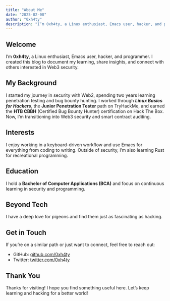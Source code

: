 ```yaml
---
title: "About Me"
date: "2025-02-08"
author: "0xh4ty"
description: "I’m 0xh4ty, a Linux enthusiast, Emacs user, hacker, and programmer."
---
```


## Welcome

I’m **0xh4ty**, a Linux enthusiast, Emacs user, hacker, and programmer. I created this blog to document my learning, share insights, and connect with others interested in Web3 security.

## My Background

I started my journey in security with Web2, spending two years learning penetration testing and bug bounty hunting. I worked through ***Linux Basics for Hackers***, the **Junior Penetration Tester** path on TryHackMe, and earned the **HTB CBBH** (Certified Bug Bounty Hunter) certification on Hack The Box. Now, I’m transitioning into Web3 security and smart contract auditing.

## Interests

I enjoy working in a keyboard-driven workflow and use Emacs for everything from coding to writing. Outside of security, I’m also learning Rust for recreational programming.

## Education

I hold a **Bachelor of Computer Applications (BCA)** and focus on continuous learning in security and programming.

## Beyond Tech

I have a deep love for pigeons and find them just as fascinating as hacking.

## Get in Touch

If you’re on a similar path or just want to connect, feel free to reach out:

- GitHub: [github.com/0xh4ty](https://github.com/0xh4ty)
- Twitter: [twitter.com/0xh4ty](https://twitter.com/0xh4ty)

## Thank You

Thanks for visiting! I hope you find something useful here. Let’s keep learning and hacking for a better world!

<!-- Verified control for Wayback exclusion request submitted on June 18, 2025 by 0xh4ty -->
